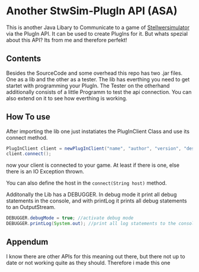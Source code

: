 # Another StwSim-PlugIn API (ASA)

This is another Java Libary to Communicate to a game of [Stellwersimulator](stellwerksim.de) via the PlugIn API. It can be used to create PlugIns for it. 
But whats spezial about this API? Its from me and therefore perfekt!

## Contents

Besides the SourceCode and some overhead this repo has two .jar files. One as a lib and the other as a tester. 
The lib has everthing you need to get startet with programming your PlugIn. 
The Tester on the otherhand additionally consists of a little Programm to test the api connection. 
You can also extend on it to see how everthing is working.

## How To use

After importing the lib one just instatiates the PlugInClient Class and use its connect method.

```Java
PlugInClient client = newPlugInClient("name", "author", "version", "description");
client.connect();
```

now your client is connected to your game. At least if there is one, else there is an IO Exception thrown.

You can also define the host in the ```connect(String host)``` method.

Additonally the Lib has a DEBUGGER. In debug mode it print all debug statements in the console, and with printLog it prints all debug statements to an OutputStream.

```Java
DEBUGGER.debugMode = true; //activate debug mode
DEBUGGER.printLog(System.out); //print all log statements to the console
```

## Appendum

I know there are other APIs for this meaning out there, but there not up to date or not working quite as they should. Therefore i made this one
